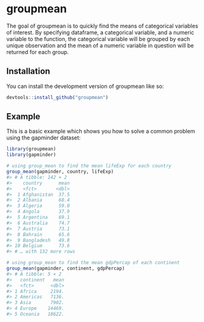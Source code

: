 
<!-- README.md is generated from README.Rmd. Please edit that file -->

# groupmean

<!-- badges: start -->
<!-- badges: end -->

The goal of groupmean is to quickly find the means of categorical
variables of interest. By specifying dataframe, a categorical variable,
and a numeric variable to the function, the categorical variable will be
grouped by each unique observation and the mean of a numeric variable in
question will be returned for each group.

## Installation

You can install the development version of groupmean like so:

``` r
devtools::install_github("groupmean")
```

## Example

This is a basic example which shows you how to solve a common problem
using the gapminder dataset:

``` r
library(groupmean)
library(gapminder)

# using group_mean to find the mean lifeExp for each country
group_mean(gapminder, country, lifeExp)
#> # A tibble: 142 × 2
#>    country      mean
#>    <fct>       <dbl>
#>  1 Afghanistan  37.5
#>  2 Albania      68.4
#>  3 Algeria      59.0
#>  4 Angola       37.9
#>  5 Argentina    69.1
#>  6 Australia    74.7
#>  7 Austria      73.1
#>  8 Bahrain      65.6
#>  9 Bangladesh   49.8
#> 10 Belgium      73.6
#> # … with 132 more rows

# using group_mean to find the mean gdpPercap of each continent
group_mean(gapminder, continent, gdpPercap)
#> # A tibble: 5 × 2
#>   continent   mean
#>   <fct>      <dbl>
#> 1 Africa     2194.
#> 2 Americas   7136.
#> 3 Asia       7902.
#> 4 Europe    14469.
#> 5 Oceania   18622.
```
